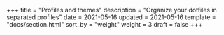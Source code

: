 +++
title = "Profiles and themes"
description = "Organize your dotfiles in separated profiles"
date = 2021-05-16
updated = 2021-05-16
template = "docs/section.html"
sort_by = "weight"
weight = 3
draft = false
+++
